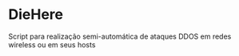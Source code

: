 # DieHere
Script para realização semi-automática de ataques DDOS em redes wireless ou em seus hosts
